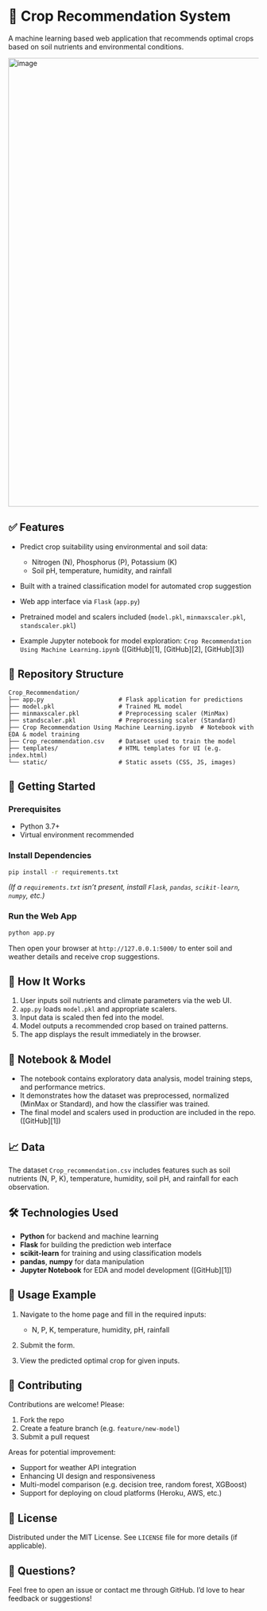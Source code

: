 # 🌾 Crop Recommendation System

A machine learning based web application that recommends optimal crops based on soil nutrients and environmental conditions.

<img width="1889" height="902" alt="image" src="https://github.com/user-attachments/assets/85276e62-3ec9-4b7a-b5d2-980e95cb7d5c" />


## ✅ Features

* Predict crop suitability using environmental and soil data:

  * Nitrogen (N), Phosphorus (P), Potassium (K)
  * Soil pH, temperature, humidity, and rainfall
* Built with a trained classification model for automated crop suggestion
* Web app interface via `Flask` (`app.py`)
* Pretrained model and scalers included (`model.pkl`, `minmaxscaler.pkl`, `standscaler.pkl`)
* Example Jupyter notebook for model exploration: `Crop Recommendation Using Machine Learning.ipynb`
  ([GitHub][1], [GitHub][2], [GitHub][3])

## 📂 Repository Structure

```
Crop_Recommendation/
├── app.py                     # Flask application for predictions
├── model.pkl                  # Trained ML model
├── minmaxscaler.pkl           # Preprocessing scaler (MinMax)
├── standscaler.pkl            # Preprocessing scaler (Standard)
├── Crop Recommendation Using Machine Learning.ipynb  # Notebook with EDA & model training
├── Crop_recommendation.csv    # Dataset used to train the model
├── templates/                 # HTML templates for UI (e.g. index.html)
└── static/                    # Static assets (CSS, JS, images)
```

## 🚀 Getting Started

### Prerequisites

* Python 3.7+
* Virtual environment recommended

### Install Dependencies

```bash
pip install -r requirements.txt
```

*(If a `requirements.txt` isn’t present, install `Flask`, `pandas`, `scikit-learn`, `numpy`, etc.)*

### Run the Web App

```bash
python app.py
```

Then open your browser at `http://127.0.0.1:5000/` to enter soil and weather details and receive crop suggestions.

## 🧪 How It Works

1. User inputs soil nutrients and climate parameters via the web UI.
2. `app.py` loads `model.pkl` and appropriate scalers.
3. Input data is scaled then fed into the model.
4. Model outputs a recommended crop based on trained patterns.
5. The app displays the result immediately in the browser.

## 📝 Notebook & Model

* The notebook contains exploratory data analysis, model training steps, and performance metrics.
* It demonstrates how the dataset was preprocessed, normalized (MinMax or Standard), and how the classifier was trained.
* The final model and scalers used in production are included in the repo.
  ([GitHub][1])

## 📈 Data

The dataset `Crop_recommendation.csv` includes features such as soil nutrients (N, P, K), temperature, humidity, soil pH, and rainfall for each observation.

## 🛠️ Technologies Used

* **Python** for backend and machine learning
* **Flask** for building the prediction web interface
* **scikit-learn** for training and using classification models
* **pandas**, **numpy** for data manipulation
* **Jupyter Notebook** for EDA and model development
  ([GitHub][1])

## 🎯 Usage Example

1. Navigate to the home page and fill in the required inputs:

   * N, P, K, temperature, humidity, pH, rainfall
2. Submit the form.
3. View the predicted optimal crop for given inputs.

## 👥 Contributing

Contributions are welcome! Please:

1. Fork the repo
2. Create a feature branch (e.g. `feature/new-model`)
3. Submit a pull request

Areas for potential improvement:

* Support for weather API integration
* Enhancing UI design and responsiveness
* Multi-model comparison (e.g. decision tree, random forest, XGBoost)
* Support for deploying on cloud platforms (Heroku, AWS, etc.)

## 📜 License

Distributed under the MIT License. See `LICENSE` file for more details (if applicable).

## 💬 Questions?

Feel free to open an issue or contact me through GitHub. I’d love to hear feedback or suggestions!

